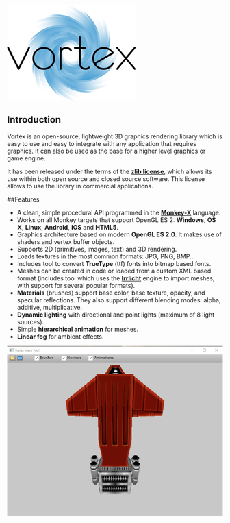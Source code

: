 ![Vortex](./stuff/vortex_med.png)

## Introduction
Vortex is an open-source, lightweight 3D graphics rendering library which is easy to use and easy to integrate with any application that requires graphics. It can also be used as the base for a higher level graphics or game engine.

It has been released under the terms of the [**zlib license**](https://en.wikipedia.org/wiki/Zlib_License), which allows its use within both open source and closed source software. This license allows to use the library in commercial applications.

##Features
* A clean, simple procedural API programmed in the [**Monkey-X**](http://www.monkey-x.com) language.
* Works on all Monkey targets that support OpenGL ES 2: **Windows**, **OS X**, **Linux**, **Android**, **iOS** and **HTML5**.
* Graphics architecture based on modern **OpenGL ES 2.0**. It makes use of shaders and vertex buffer objects.
* Supports 2D (primitives, images, text) and 3D rendering.
* Loads textures in the most common formats: JPG, PNG, BMP...
* Includes tool to convert **TrueType** (ttf) fonts into bitmap based fonts.
* Meshes can be created in code or loaded from a custom XML based format (includes tool which uses the [**Irrlicht**](http://irrlicht.sourceforge.net) engine to import meshes, with support for several popular formats).
* **Materials** (brushes) support base color, base texture, opacity, and specular reflections. They also support different blending modes: alpha, additive, multiplicative.
* **Dynamic lighting** with directional and point lights (maximum of 8 light sources).
* Simple **hierarchical animation** for meshes.
* **Linear fog** for ambient effects.

![meshtool](./stuff/meshtool.jpg)
